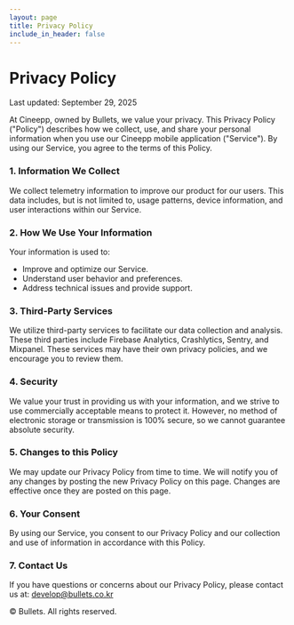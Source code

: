 ```yaml
---
layout: page
title: Privacy Policy
include_in_header: false
---
```


# Privacy Policy

Last updated: September 29, 2025

At Cineepp, owned by Bullets, we value your privacy. This Privacy Policy ("Policy") describes how we collect, use, and share your personal information when you use our Cineepp mobile application ("Service"). By using our Service, you agree to the terms of this Policy.

### 1. Information We Collect

We collect telemetry information to improve our product for our users. This data includes, but is not limited to, usage patterns, device information, and user interactions within our Service.

### 2. How We Use Your Information

Your information is used to:

- Improve and optimize our Service.
- Understand user behavior and preferences.
- Address technical issues and provide support.

### 3. Third-Party Services

We utilize third-party services to facilitate our data collection and analysis. These third parties include Firebase Analytics, Crashlytics, Sentry, and Mixpanel. These services may have their own privacy policies, and we encourage you to review them.

### 4. Security

We value your trust in providing us with your information, and we strive to use commercially acceptable means to protect it. However, no method of electronic storage or transmission is 100% secure, so we cannot guarantee absolute security.

### 5. Changes to this Policy

We may update our Privacy Policy from time to time. We will notify you of any changes by posting the new Privacy Policy on this page. Changes are effective once they are posted on this page.

### 6. Your Consent

By using our Service, you consent to our Privacy Policy and our collection and use of information in accordance with this Policy.

### 7. Contact Us

If you have questions or concerns about our Privacy Policy, please contact us at: develop@bullets.co.kr

© Bullets. All rights reserved.
